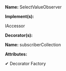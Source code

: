 **Name:** SelectValueObserver

**Implement(s):**

IAccessor<unknown>

**Decorator(s):**

**Name:** subscriberCollection

**Attributes:**

✔ Decorator Factory

